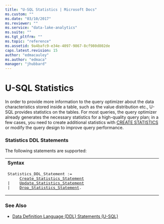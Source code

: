 ```yaml
---
title: "U-SQL Statistics | Microsoft Docs"
ms.custom: ""
ms.date: "03/10/2017"
ms.reviewer: ""
ms.service: "data-lake-analytics"
ms.suite: ""
ms.tgt_pltfrm: ""
ms.topic: "reference"
ms.assetid: 9a4bafc9-e34e-4097-9867-8cf980d802de
caps.latest.revision: 15
author: "edmacauley"
ms.author: "edmaca"
manager: "jhubbard"
---
```

# U-SQL Statistics
In order to provide more information to the query optimizer about the data characteristics stored inside a table, such as the value distribution etc., U-SQL provides statistics on the tables. For most queries, the query optimizer already generates the necessary statistics for a high-quality query plan; in a few cases, you need to create additional statistics with [CREATE STATISTICS](create-statistics-u-sql.md) or modify the query design to improve query performance.  
  
### Statistics DDL Statements
The following statements are supported:  

<table><th align="left">Syntax</th><tr><td><pre>
Statistics_DDL_Statement :=                                                                              
     <a href="create-statistics-u-sql.md">Create_Statistics_Statement</a>  
|    <a href="update-statistics-u-sql.md">Update_Statistics_Statement</a>  
|    <a href="drop-statistics-u-sql.md">Drop_Statistics_Statement</a>.  
</pre></td></tr></table>
  
### See Also
- [Data Definition Language (DDL) Statements (U-SQL)](data-definition-language-ddl-statements-u-sql.md)

